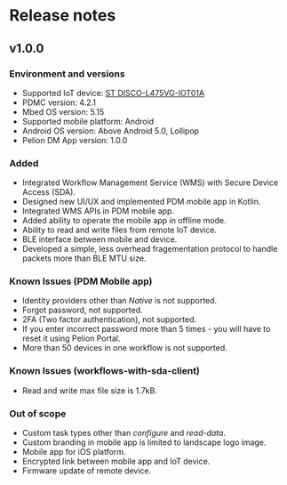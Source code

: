 # Release notes

## v1.0.0

### Environment and versions
- Supported IoT device: [ST DISCO-L475VG-IOT01A](https://os.mbed.com/platforms/ST-Discovery-L475E-IOT01A/)
- PDMC version: 4.2.1
- Mbed OS version: 5.15
- Supported mobile platform: Android
- Android OS version: Above Android 5.0, Lollipop
- Pelion DM App version: 1.0.0

### Added
- Integrated Workflow Management Service (WMS) with Secure Device Access (SDA).
- Designed new UI/UX and implemented PDM mobile app in Kotlin.
- Integrated WMS APIs in PDM mobile app.
- Added ability to operate the mobile app in offline mode.
- Ability to read and write files from remote IoT device.
- BLE interface between mobile and device.
- Developed a simple, less overhead fragementation protocol to handle packets more than BLE MTU size.

### Known Issues (PDM Mobile app)
<!-- How this will impact user and what will not work under which circumstances ? -->
- Identity providers other than *Native* is not supported.
- Forgot password, not supported.
- 2FA (Two factor authentication), not supported.
- If you enter incorrect password more than 5 times - you will have to reset it using Pelion Portal.
- More than 50 devices in one workflow is not supported.

### Known Issues (workflows-with-sda-client)
- Read and write max file size is 1.7kB.

### Out of scope
- Custom task types other than *configure* and *read-data*.
- Custom branding in mobile app is limited to landscape logo image.
- Mobile app for iOS platform.
- Encrypted link between mobile app and IoT device.
- Firmware update of remote device.